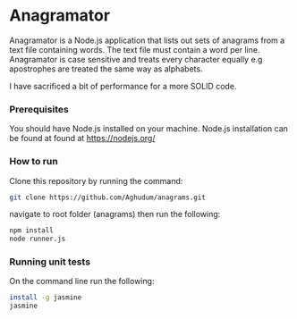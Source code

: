 # Anagramator
Anagramator is a Node.js application that lists out sets of anagrams from a text file containing words. The text file must contain a word per line.
Anagramator is case sensitive and treats every character equally e.g apostrophes are treated the same way as alphabets.

I have sacrificed a bit of performance for a more SOLID code.

### Prerequisites
You should have Node.js installed on your machine. Node.js installation can be found at found at https://nodejs.org/

### How to run

Clone this repository by running the command: 
```sh
git clone https://github.com/Aghudum/anagrams.git
```
navigate to root folder (anagrams) then run the following:
 ```sh
npm install
node runner.js  
```
### Running unit tests
On the command line run the following:
```sh
install -g jasmine
jasmine
```
